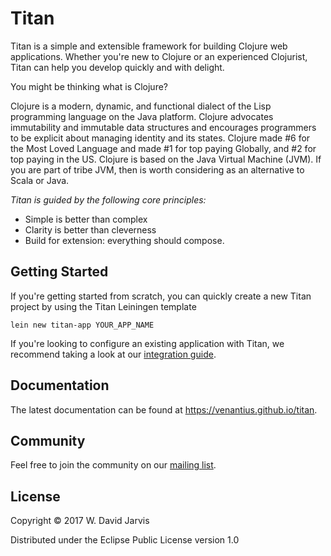 # Titan

Titan is a simple and extensible framework for building Clojure web applications.
Whether you're new to Clojure or an experienced Clojurist, Titan can help you
develop quickly and with delight.

You might be thinking what is Clojure? 

Clojure is a modern, dynamic, and functional dialect of the Lisp programming language on the Java platform.
Clojure advocates immutability and immutable data structures and encourages programmers to be explicit about managing identity and its states.
Clojure made #6 for the Most Loved Language and made #1 for top paying Globally, and #2 for top paying in the US. Clojure is based on the Java Virtual Machine (JVM). If you are part of tribe JVM, then is worth considering as an alternative to Scala or Java.

*Titan is guided by the following core principles:*

 - Simple is better than complex
 - Clarity is better than cleverness
 - Build for extension: everything should compose.

## Getting Started

If you're getting started from scratch, you can quickly create a new Titan
project by using the Titan Leiningen template

```
lein new titan-app YOUR_APP_NAME
```

If you're looking to configure an existing application with Titan, we recommend
taking a look at our [integration
guide](https://venantius.github.io/titan/#adding-titan-to-an-existing-app).

## Documentation

The latest documentation can be found at https://venantius.github.io/titan.

## Community

Feel free to join the community on our [mailing
list](https://groups.google.com/forum/#!forum/titan-developers).

## License

Copyright © 2017 W. David Jarvis

Distributed under the Eclipse Public License version 1.0
